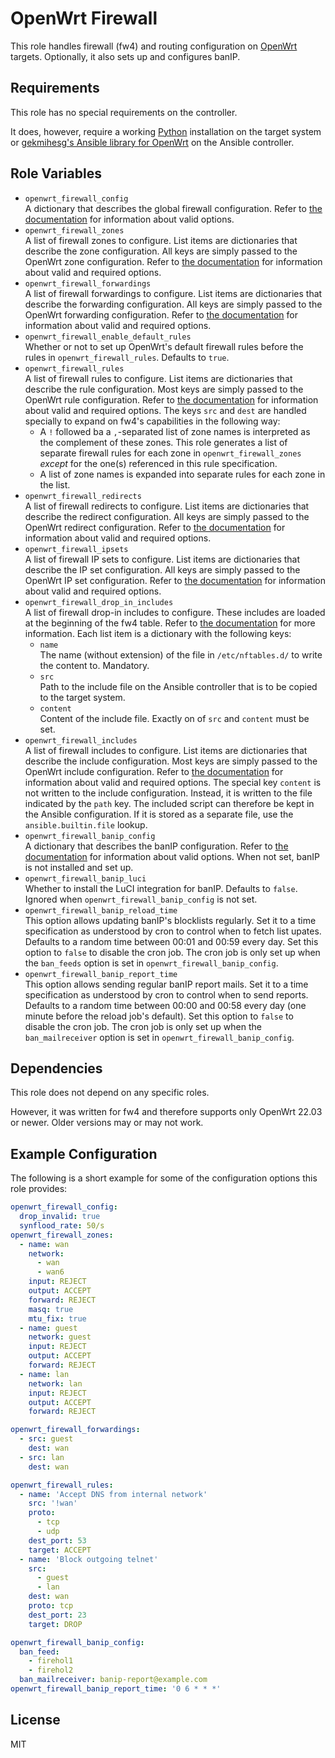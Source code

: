 OpenWrt Firewall
================

This role handles firewall (fw4) and routing configuration on [OpenWrt](https://www.openwrt.org/) targets.
Optionally, it also sets up and configures banIP.

Requirements
------------

This role has no special requirements on the controller.

It does, however, require a working [Python](https://www.python.org/) installation on the target system or [gekmihesg's Ansible library for OpenWrt](https://github.com/gekmihesg/ansible-openwrt) on the Ansible controller.

Role Variables
--------------

* `openwrt_firewall_config`  
  A dictionary that describes the global firewall configuration.
  Refer to [the documentation](https://openwrt.org/docs/guide-user/firewall/firewall_configuration#defaults) for information about valid options.
* `openwrt_firewall_zones`  
  A list of firewall zones to configure. List items are dictionaries that describe the zone configuration.
  All keys are simply passed to the OpenWrt zone configuration.
  Refer to [the documentation](https://openwrt.org/docs/guide-user/firewall/firewall_configuration#zones) for information about valid and required options.
* `openwrt_firewall_forwardings`  
  A list of firewall forwardings to configure. List items are dictionaries that describe the forwarding configuration.
  All keys are simply passed to the OpenWrt forwarding configuration.
  Refer to [the documentation](https://openwrt.org/docs/guide-user/firewall/firewall_configuration#forwardings) for information about valid and required options.
* `openwrt_firewall_enable_default_rules`  
  Whether or not to set up OpenWrt's default firewall rules before the rules in `openwrt_firewall_rules`.
  Defaults to `true`.
* `openwrt_firewall_rules`  
  A list of firewall rules to configure. List items are dictionaries that describe the rule configuration.
  Most keys are simply passed to the OpenWrt rule configuration.
  Refer to [the documentation](https://openwrt.org/docs/guide-user/firewall/firewall_configuration#rules) for information about valid and required options.
  The keys `src` and `dest` are handled specially to expand on fw4's capabilities in the following way:
  * A `!` followed ba a `,`-separated list of zone names is interpreted as the complement of these zones.
    This role generates a list of separate firewall rules for each zone in `openwrt_firewall_zones` *except* for the one(s) referenced in this rule specification.
  * A list of zone names is expanded into separate rules for each zone in the list.
* `openwrt_firewall_redirects`  
  A list of firewall redirects to configure. List items are dictionaries that describe the redirect configuration.
  All keys are simply passed to the OpenWrt redirect configuration.
  Refer to [the documentation](https://openwrt.org/docs/guide-user/firewall/firewall_configuration#redirects) for information about valid and required options.
* `openwrt_firewall_ipsets`  
  A list of firewall IP sets to configure. List items are dictionaries that describe the IP set configuration.
  All keys are simply passed to the OpenWrt IP set configuration.
  Refer to [the documentation](https://openwrt.org/docs/guide-user/firewall/firewall_configuration#ip_sets) for information about valid and required options.
* `openwrt_firewall_drop_in_includes`  
  A list of firewall drop-in includes to configure.
  These includes are loaded at the beginning of the fw4 table.
  Refer to [the documentation](https://openwrt.org/docs/guide-user/firewall/firewall_configuration#default_drop-in_includes) for more information.
  Each list item is a dictionary with the following keys:
  * `name`  
    The name (without extension) of the file in `/etc/nftables.d/` to write the content to.
    Mandatory.
  * `src`  
    Path to the include file on the Ansible controller that is to be copied to the target system.
  * `content`  
    Content of the include file.
    Exactly on of `src` and `content` must be set.
* `openwrt_firewall_includes`  
  A list of firewall includes to configure. List items are dictionaries that describe the include configuration.
  Most keys are simply passed to the OpenWrt include configuration.
  Refer to [the documentation](https://openwrt.org/docs/guide-user/firewall/firewall_configuration#includes_2203_and_later_with_fw4) for information about valid and required options.
  The special key `content` is not written to the include configuration.
  Instead, it is written to the file indicated by the `path` key.
  The included script can therefore be kept in the Ansible configuration.
  If it is stored as a separate file, use the `ansible.builtin.file` lookup.
* `openwrt_firewall_banip_config`  
  A dictionary that describes the banIP configuration.
  Refer to [the documentation](https://github.com/openwrt/packages/blob/master/net/banip/files/README.md) for information about valid options.
  When not set, banIP is not installed and set up.
* `openwrt_firewall_banip_luci`  
  Whether to install the LuCI integration for banIP.
  Defaults to `false`.
  Ignored when `openwrt_firewall_banip_config` is not set.
* `openwrt_firewall_banip_reload_time`  
  This option allows updating banIP's blocklists regularly.
  Set it to a time specification as understood by cron to control when to fetch list upates.
  Defaults to a random time between 00:01 and 00:59 every day.
  Set this option to `false` to disable the cron job.
  The cron job is only set up when the `ban_feeds` option is set in `openwrt_firewall_banip_config`.
* `openwrt_firewall_banip_report_time`  
  This option allows sending regular banIP report mails.
  Set it to a time specification as understood by cron to control when to send reports.
  Defaults to a random time between 00:00 and 00:58 every day (one minute before the reload job's default).
  Set this option to `false` to disable the cron job.
  The cron job is only set up when the `ban_mailreceiver` option is set in `openwrt_firewall_banip_config`.

Dependencies
------------

This role does not depend on any specific roles.

However, it was written for fw4 and therefore supports only OpenWrt 22.03 or newer.
Older versions may or may not work.

Example Configuration
---------------------

The following is a short example for some of the configuration options this role provides:

```yaml
openwrt_firewall_config:
  drop_invalid: true
  synflood_rate: 50/s
openwrt_firewall_zones:
  - name: wan
    network:
      - wan
      - wan6
    input: REJECT
    output: ACCEPT
    forward: REJECT
    masq: true
    mtu_fix: true
  - name: guest
    network: guest
    input: REJECT
    output: ACCEPT
    forward: REJECT
  - name: lan
    network: lan
    input: REJECT
    output: ACCEPT
    forward: REJECT

openwrt_firewall_forwardings:
  - src: guest
    dest: wan
  - src: lan
    dest: wan

openwrt_firewall_rules:
  - name: 'Accept DNS from internal network'
    src: '!wan'
    proto:
      - tcp
      - udp
    dest_port: 53
    target: ACCEPT
  - name: 'Block outgoing telnet'
    src:
      - guest
      - lan
    dest: wan
    proto: tcp
    dest_port: 23
    target: DROP

openwrt_firewall_banip_config:
  ban_feed:
    - firehol1
    - firehol2
  ban_mailreceiver: banip-report@example.com
openwrt_firewall_banip_report_time: '0 6 * * *'
```

License
-------

MIT
